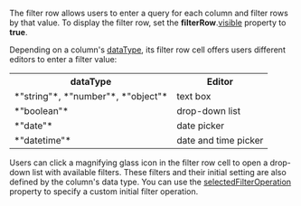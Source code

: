 The filter row allows users to enter a query for each column and filter rows by that value. To display the filter row, set the **filterRow**.[visible](/Documentation/ApiReference/UI_Components/dxTreeList/Configuration/filterRow/#visible) property to **true**.

Depending on a column's [dataType](/Documentation/ApiReference/UI_Components/dxTreeList/Configuration/columns/#dataType), its filter row cell offers users different editors to enter a filter value:

<table class="dx-table">
    <tr>
        <th>dataType</th>
        <th>Editor</th>
    </tr>
    <tr>
        <td>*"string"*, *"number"*, *"object"*</td>
        <td>text box</td>
    </tr>
    <tr>
        <td>*"boolean"*</td>
        <td>drop-down list</td>
    </tr> 
    <tr>
        <td>*"date"*</td>
        <td>date picker</td>
    </tr> 
    <tr>
        <td>*"datetime"*</td>
        <td>date and time picker</td>
    </tr> 
</table>

Users can click a magnifying glass icon in the filter row cell to open a drop-down list with available filters. These filters and their initial setting are also defined by the column's data type. You can use the [selectedFilterOperation](/Documentation/ApiReference/UI_Components/dxTreeList/Configuration/columns/#selectedFilterOperation) property to specify a custom initial filter operation.
